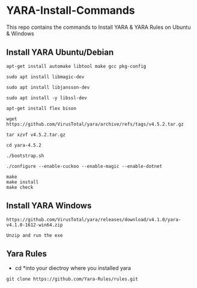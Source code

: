 # YARA-Install-Commands
This repo contains the commands to Install YARA &amp; YARA Rules on Ubuntu &amp; Windows

## Install YARA Ubuntu/Debian
```
apt-get install automake libtool make gcc pkg-config
```

```
sudo apt install libmagic-dev
```

```
sudo apt install libjansson-dev
```

```
sudo apt install -y libssl-dev
```

```
apt-get install flex bison
```

```
wget https://github.com/VirusTotal/yara/archive/refs/tags/v4.5.2.tar.gz
```

```
tar xzvf v4.5.2.tar.gz
```
```
cd yara-4.5.2
```

```
./bootstrap.sh
```

```
./configure --enable-cuckoo --enable-magic --enable-dotnet
```

```
make
make install
make check
```

## Install YARA Windows
```
https://github.com/VirusTotal/yara/releases/download/v4.1.0/yara-v4.1.0-1612-win64.zip
```

```
Unzip and run the exe
```

## Yara Rules

- cd *into your diectroy where you installed yara
```
git clone https://github.com/Yara-Rules/rules.git
```
